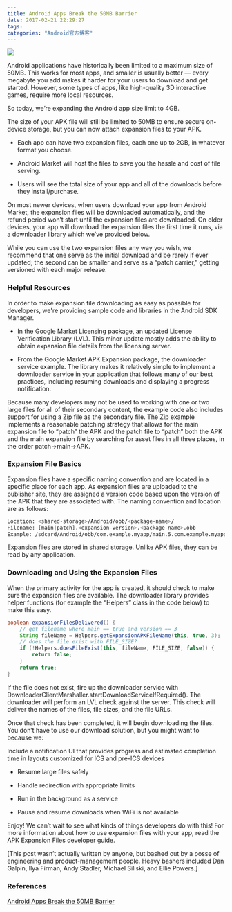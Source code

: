```yaml
---
title: Android Apps Break the 50MB Barrier
date: 2017-02-21 22:29:27
tags:
categories: "Android官方博客"
---
```


![](/images/categories/android/android-developer-blog/android_developer_blog.png)

Android applications have historically been limited to a maximum size of 50MB. This works for most apps, and smaller is usually better — every megabyte you add makes it harder for your users to download and get started. However, some types of apps, like high-quality 3D interactive games, require more local resources.

So today, we’re expanding the Android app size limit to 4GB.

The size of your APK file will still be limited to 50MB to ensure secure on-device storage, but you can now attach expansion files to your APK.

  * Each app can have two expansion files, each one up to 2GB, in whatever format you choose.

  * Android Market will host the files to save you the hassle and cost of file serving.

  * Users will see the total size of your app and all of the downloads before they install/purchase.

On most newer devices, when users download your app from Android Market, the expansion files will be downloaded automatically, and the refund period won’t start until the expansion files are downloaded. On older devices, your app will download the expansion files the first time it runs, via a downloader library which we’ve provided below.

While you can use the two expansion files any way you wish, we recommend that one serve as the initial download and be rarely if ever updated; the second can be smaller and serve as a “patch carrier,” getting versioned with each major release.

<!--more-->

### Helpful Resources

In order to make expansion file downloading as easy as possible for developers, we're providing sample code and libraries in the Android SDK Manager.

  * In the Google Market Licensing package, an updated License Verification Library (LVL). This minor update mostly adds the ability to obtain expansion file details from the licensing server.

  * From the Google Market APK Expansion package, the downloader service example. The library makes it relatively simple to implement a downloader service in your application that follows many of our best practices, including resuming downloads and displaying a progress notification.

Because many developers may not be used to working with one or two large files for all of their secondary content, the example code also includes support for using a Zip file as the secondary file. The Zip example implements a reasonable patching strategy that allows for the main expansion file to “patch” the APK and the patch file to “patch” both the APK and the main expansion file by searching for asset files in all three places, in the order patch->main->APK.

### Expansion File Basics

Expansion files have a specific naming convention and are located in a specific place for each app. As expansion files are uploaded to the publisher site, they are assigned a version code based upon the version of the APK that they are associated with. The naming convention and location are as follows:
```sh
Location: <shared-storage>/Android/obb/<package-name>/
Filename: [main|patch].<expansion-version>.<package-name>.obb
Example: /sdcard/Android/obb/com.example.myapp/main.5.com.example.myapp.obb
```
Expansion files are stored in shared storage. Unlike APK files, they can be read by any application.

### Downloading and Using the Expansion Files

When the primary activity for the app is created, it should check to make sure the expansion files are available. The downloader library provides helper functions (for example the “Helpers” class in the code below) to make this easy.

```java
boolean expansionFilesDelivered() {
    // get filename where main == true and version == 3
    String fileName = Helpers.getExpansionAPKFileName(this, true, 3);
    // does the file exist with FILE_SIZE?
    if (!Helpers.doesFileExist(this, fileName, FILE_SIZE, false)) {
        return false;
    }
    return true;
}
```

If the file does not exist, fire up the downloader service with DownloaderClientMarshaller.startDownloadServiceIfRequired(). The downloader will perform an LVL check against the server. This check will deliver the names of the files, file sizes, and the file URLs.

Once that check has been completed, it will begin downloading the files. You don’t have to use our download solution, but you might want to because we:

Include a notification UI that provides progress and estimated completion time in layouts customized for ICS and pre-ICS devices

  * Resume large files safely

  * Handle redirection with appropriate limits

  * Run in the background as a service

  * Pause and resume downloads when WiFi is not available

Enjoy! We can’t wait to see what kinds of things developers do with this! For more information about how to use expansion files with your app, read the APK Expansion Files developer guide.

[This post wasn’t actually written by anyone, but bashed out by a posse of engineering and product-management people. Heavy bashers included Dan Galpin, Ilya Firman, Andy Stadler, Michael Siliski, and Ellie Powers.]

### References

[Android Apps Break the 50MB Barrier](https://android-developers.googleblog.com/2012/03/android-apps-break-50mb-barrier.html)
